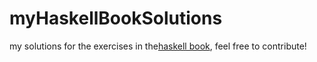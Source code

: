 # myHaskellBookSolutions

my solutions for the exercises in the<a href="http://haskellbook.com/">haskell book</a>, feel free to contribute!
